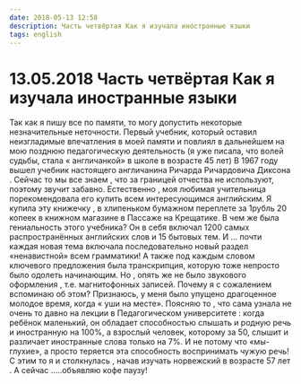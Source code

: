 ```yaml
---
date: 2018-05-13 12:58
description: Часть четвёртая Как я изучала иностранные языки
tags: english
---
```

# 13.05.2018 Часть четвёртая Как я изучала иностранные языки

Так как я пишу все по памяти, то могу допустить некоторые незначительные неточности. Первый учебник, который оставил неизгладимые впечатления в моей памяти и повлиял в дальнейшем на мою позднюю педагогическую деятельность  (я уже писала, что волей судьбы, стала « англичанкой» в школе  в возрасте 45 лет) В 1967 году вышел учебник настоящего англичанина  Ричарда Ричардовича  Диксона  . Сейчас то мы все знаем , что за границей отчества не используют, поэтому   звучит забавно. Естественно , моя любимая учительница  порекомендовала его купить всем интересующимся английским.  Я купила эту книжечку , в хлипеньком бумажном переплете за 1рубль 20 копеек в книжном магазине в Пассаже на Крещатике. В чем же была гениальность этого учебника? Он в себя включал 1200 самых распространённых английских слов и 15 бытовых тем. И ... почти каждая новая тема включала последовательно новый раздел  «ненавистной»  всем грамматики! А также под каждым словом ключевого предложения была транскрипция, которую тоже непросто  было одолеть начинающим.  Но , опять же не было звукового оформления , т.е. магнитофонных записей. Почему я с сожалением вспоминаю об этом? Признаюсь, у меня было упущено драгоценное молодое время, когда « уши на месте». Поясняю то , что сама узнала не очень то давно на лекции в Педагогическом университете : когда ребёнок маленький, он обладает способностью слышать и родную речь и иностранную на 100%, а взрослый человек, которому за 50, слышит и различает иностранные слова только на 7%. И не потому что «мы-глухие», а просто теряется эта способность воспринимать чужую речь!  С этим то я и столкнулась , начав изучать норвежский в возрасте 57 лет .          А сейчас .....объявляю кофе паузу!
